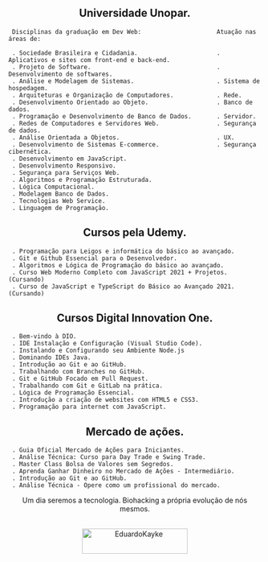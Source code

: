<h2 align="center">Universidade Unopar.</h2>



     Disciplinas da graduação em Dev Web:                     Atuação nas áreas de: 

     . Sociedade Brasileira e Cidadania.                      . Aplicativos e sites com front-end e back-end.  
     . Projeto de Software.                                   . Desenvolvimento de softwares.   
     . Análise e Modelagem de Sistemas.                       . Sistema de hospedagem. 
     . Arquiteturas e Organização de Computadores.            . Rede.
     . Desenvolvimento Orientado ao Objeto.                   . Banco de dados.
     . Programação e Desenvolvimento de Banco de Dados.       . Servidor. 
     . Redes de Computadores e Servidores Web.                . Segurança de dados.  
     . Análise Orientada a Objetos.                           . UX. 
     . Desenvolvimento de Sistemas E-commerce.                . Segurança cibernética.  
     . Desenvolvimento em JavaScript.                      
     . Desenvolvimento Responsivo. 
     . Segurança para Serviços Web.  
     . Algoritmos e Programação Estruturada.  
     . Lógica Computacional.
     . Modelagem Banco de Dados.
     . Tecnologias Web Service.
     . Linguagem de Programação.
    

<h2 align="center">Cursos pela Udemy.</h2>



     . Programação para Leigos e informática do básico ao avançado.  
     . Git e Github Essencial para o Desenvolvedor.
     . Algoritmos e Lógica de Programação do básico ao avançado.
     . Curso Web Moderno Completo com JavaScript 2021 + Projetos. (Cursando)
     . Curso de JavaScript e TypeScript do Básico ao Avançado 2021. (Cursando)
     


<h2 align="center">Cursos Digital Innovation One.</h2>



     . Bem-vindo à DIO.  
     . IDE Instalação e Configuração (Visual Studio Code).
     . Instalando e Configurando seu Ambiente Node.js
     . Dominando IDEs Java.
     . Introdução ao Git e ao GitHub.
     . Trabalhando com Branches no GitHub.
     . Git e GitHub Focado em Pull Request.
     . Trabalhando com Git e GitLab na prática.
     . Lógica de Programação Essencial.
     . Introdução a criação de websites com HTML5 e CSS3.
     . Programação para internet com JavaScript.
     


<h2 align="center">Mercado de ações.</h2>



     . Guia Oficial Mercado de Ações para Iniciantes. 
     . Análise Técnica: Curso para Day Trade e Swing Trade.
     . Master Class Bolsa de Valores sem Segredos.
     . Aprenda Ganhar Dinheiro no Mercado de Ações - Intermediário.
     . Introdução ao Git e ao GitHub.
     . Análise Técnica - Opere como um profissional do mercado.
     


<div align="center">
Um dia seremos a tecnologia. Biohacking a própria evolução de nós mesmos.<br><br>

<p><a href="https://www.buymeacoffee.com/EduardoKayke"> <img align="center" src="https://cdn.buymeacoffee.com/buttons/v2/default-yellow.png" height="50" width="210" alt="EduardoKayke" /></a></p><br><br>
